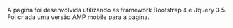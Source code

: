 
A pagína foi desenvolvida utilizando as framework Bootstrap 4 e Jquery 3.5. 
Foi criada uma versão AMP mobile para a pagína.
